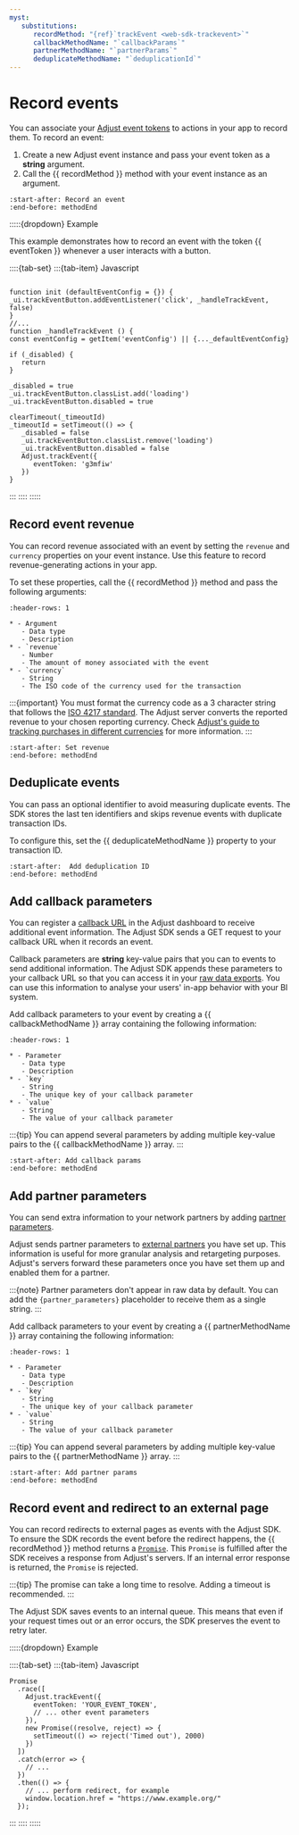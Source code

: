 ```yaml
---
myst:
   substitutions:
      recordMethod: "{ref}`trackEvent <web-sdk-trackevent>`"
      callbackMethodName: "`callbackParams`"
      partnerMethodName: "`partnerParams`"
      deduplicateMethodName: "`deduplicationId`"
---
```


# Record events

You can associate your [Adjust event tokens](https://help.adjust.com/en/article/basic-event-setup#create-an-event-token) to actions in your app to record them. To record an event:

1. Create a new Adjust event instance and pass your event token as a **string** argument.
2. Call the {{ recordMethod }} method with your event instance as an argument.

```{include} /web/fragments/Adjust.md
:start-after: Record an event
:end-before: methodEnd
```

:::::{dropdown} Example

This example demonstrates how to record an event with the token {{ eventToken }} whenever a user interacts with a button.

::::{tab-set}
:::{tab-item} Javascript
```{code-block} js

function init (defaultEventConfig = {}) {
_ui.trackEventButton.addEventListener('click', _handleTrackEvent, false)
}
//...
function _handleTrackEvent () {
const eventConfig = getItem('eventConfig') || {..._defaultEventConfig}

if (_disabled) {
   return
}

_disabled = true
_ui.trackEventButton.classList.add('loading')
_ui.trackEventButton.disabled = true

clearTimeout(_timeoutId)
_timeoutId = setTimeout(() => {
   _disabled = false
   _ui.trackEventButton.classList.remove('loading')
   _ui.trackEventButton.disabled = false
   Adjust.trackEvent({
      eventToken: 'g3mfiw'
   })
}

```
:::
::::
:::::

## Record event revenue

You can record revenue associated with an event by setting the `revenue` and `currency` properties on your event instance. Use this feature to record revenue-generating actions in your app.

To set these properties, call the {{ recordMethod }} method and pass the following arguments: 

```{list-table}
:header-rows: 1

* - Argument
   - Data type
   - Description
* - `revenue`
   - Number
   - The amount of money associated with the event
* - `currency`
   - String
   - The ISO code of the currency used for the transaction
```

:::{important}
You must format the currency code as a 3 character string that follows the [ISO 4217 standard](https://www.iban.com/currency-codes). The Adjust server converts the reported revenue to your chosen reporting currency. Check [Adjust's guide to tracking purchases in different currencies](https://help.adjust.com/en/article/currency-conversion) for more information.
:::

```{include} /web/fragments/Adjust.md
:start-after: Set revenue
:end-before: methodEnd
```

## Deduplicate events

You can pass an optional identifier to avoid measuring duplicate events. The SDK stores the last ten identifiers and skips revenue events with duplicate transaction IDs.

To configure this, set the {{ deduplicateMethodName }} property to your transaction ID.

```{include} /web/fragments/Adjust.md
:start-after:  Add deduplication ID
:end-before: methodEnd
```

## Add callback parameters

You can register a [callback URL](https://help.adjust.com/en/article/best-practices-callbacks) in the Adjust dashboard to receive additional event information. The Adjust SDK sends a GET request to your callback URL when it records an event.

Callback parameters are **string** key-value pairs that you can to events to send additional information. The Adjust SDK appends these parameters to your callback URL so that you can access it in your [raw data exports](https://help.adjust.com/en/article/raw-data-exports). You can use this information to analyse your users' in-app behavior with your BI system.

Add callback parameters to your event by creating a {{ callbackMethodName }} array containing the following information:

```{list-table}
:header-rows: 1

* - Parameter
   - Data type
   - Description
* - `key`
   - String
   - The unique key of your callback parameter
* - `value`
   - String
   - The value of your callback parameter
```

:::{tip}
You can append several parameters by adding multiple key-value pairs to the {{ callbackMethodName }} array.
:::

```{include} /web/fragments/Adjust.md
:start-after: Add callback params
:end-before: methodEnd
```

## Add partner parameters

You can send extra information to your network partners by adding [partner parameters](https://help.adjust.com/en/article/advanced-event-setup#receive-custom-data-with-partner-parameters).

Adjust sends partner parameters to [external partners](https://help.adjust.com/en/article/integrated-partners) you have set up. This information is useful for more granular analysis and retargeting purposes. Adjust's servers forward these parameters once you have set them up and enabled them for a partner.

:::{note}
Partner parameters don't appear in raw data by default. You can add the `{partner_parameters}` placeholder to receive them as a single string.
:::

Add callback parameters to your event by creating a {{ partnerMethodName }} array containing the following information:

```{list-table}
:header-rows: 1

* - Parameter
   - Data type
   - Description
* - `key`
   - String
   - The unique key of your callback parameter
* - `value`
   - String
   - The value of your callback parameter
```

:::{tip}
You can append several parameters by adding multiple key-value pairs to the {{ partnerMethodName }} array.
:::

```{include} /web/fragments/Adjust.md
:start-after: Add partner params
:end-before: methodEnd
```

## Record event and redirect to an external page

You can record redirects to external pages as events with the Adjust SDK. To ensure the SDK records the event before the redirect happens, the {{ recordMethod }} method returns a [`Promise`](https://developer.mozilla.org/en-US/docs/Web/JavaScript/Reference/Global_Objects/Promise). This `Promise` is fulfilled after the SDK receives a response from Adjust's servers. If an internal error response is returned, the `Promise` is rejected.

:::{tip}
The promise can take a long time to resolve. Adding a timeout is recommended.
:::

The Adjust SDK saves events to an internal queue. This means that even if your request times out or an error occurs, the SDK preserves the event to retry later.

:::::{dropdown} Example

::::{tab-set}
:::{tab-item} Javascript
```{code-block} js
Promise
  .race([
    Adjust.trackEvent({
      eventToken: 'YOUR_EVENT_TOKEN',
      // ... other event parameters
    }),
    new Promise((resolve, reject) => {
      setTimeout(() => reject('Timed out'), 2000)
    })
  ])
  .catch(error => {
    // ... 
  })
  .then(() => {
    // ... perform redirect, for example 
    window.location.href = "https://www.example.org/"
  });
```
:::
::::
:::::
